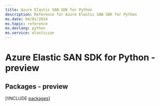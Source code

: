 ```yaml
---
title: Azure Elastic SAN SDK for Python
description: Reference for Azure Elastic SAN SDK for Python
ms.date: 04/01/2024
ms.topic: reference
ms.devlang: python
ms.service: elasticsan
---
```

# Azure Elastic SAN SDK for Python - preview
## Packages - preview
[!INCLUDE [packages](elastic-san-index.md)]